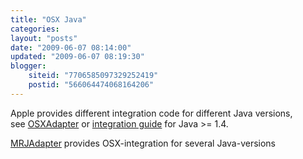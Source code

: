 ```yaml
---
title: "OSX Java"
categories: 
layout: "posts"
date: "2009-06-07 08:14:00"
updated: "2009-06-07 08:19:30"
blogger:
    siteid: "7706585097329252419"
    postid: "566064474068164206"
---
```


Apple provides different integration code for different Java versions, see <a href="http://developer.apple.com/samplecode/OSXAdapter/index.html#//apple_ref/doc/uid/DTS10000685">OSXAdapter</a> or <a href="http://developer.apple.com/documentation/Java/Conceptual/Java14Development/00-Intro/JavaDevelopment.html">integration guide</a> for Java >= 1.4.

<a href="http://homepage.mac.com/sroy/mrjadapter/">MRJAdapter</a> provides OSX-integration for several Java-versions
